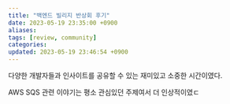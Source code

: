 ```yaml
---
title: "백엔드 빌리지 반상회 후기"
date: 2023-05-19 23:35:00 +0900
aliases: 
tags: [review, community]
categories: 
updated: 2023-05-19 23:46:54 +0900
---
```


다양한 개발자들과 인사이트를 공유할 수 있는 재미있고 소중한 시간이였다.

AWS SQS 관련 이야기는 평소 관심있던 주제여서 더 인상적이였ㄷ
